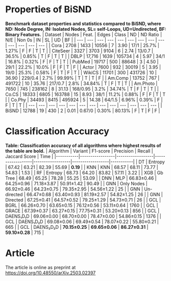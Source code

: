 # Properties of BiSND

**Benchmark dataset properties and statistics compared to BiSND, where ND: Node Degree, IN: Isolated Nodes, SL= self-Loops, UD=Undirected,  BF: Binary Features.**
| Dataset | Nodes | Feat. | Edges | Class | ND | ND Ratio | N/E | Non 0s | IN | SL | UD | BF |
| --- | --- | --- | --- | --- | --- | --- | --- | --- | --- | --- | --- | --- |
| Cora | 2708 | 1433 | 10556 | 7 | 3.90 | 17/1 | 25.7% | 1.27% | F | F | T | T |
| CiteSeer | 3327 | 3703 | 9104 | 6 | 2.74 | 13/0.7 | 36.5% | 0.85% | T | F | T | T |
| DBLP | 17,716 | 1639 | 105734 | 4 | 5.97 | 34/1 | 16.8% | 0.32% | F | F | T | T |
| PubMed | 19717 | 500 | 88648 | 3 | 4.50 | 29/1 | 22.2% | 10.0% | F | F | T | F |
| Actor | 7600 | 932 | 30019 | 5 | 3.95 | 19/0 | 25.3% | 0.58% | F | T | F | T |
| WikiCS | 11701 | 300 | 431726 | 10 | 36.90 | 229/0.4 | 2.7% | 99.99% | T | T | T | F |
| Am.Comp | 13752 | 767 | 491722 | 10 | 35.76 | 217/0.7 | 2.8% | 34.84% | T | F | T | T |
| Am.Photo | 7650 | 745 | 238162 | 8 | 31.13 | 168/0.95 | 3.2% | 34.74% | T | F | T | T |
| Co.CS | 18333 | 6805 | 163788 | 15 | 8.93 | 38/1 | 11.2% | 0.88% | F | F | T | T |
| Co.Phy | 34493 | 8415 | 495924 | 5 | 14.38 | 64/1.5 | 6.96% | 0.39% | F | F | T | T |
| --- | --- | --- | --- | --- | --- | --- | --- | --- | --- | --- | --- | --- |
| BiSND | 12788 | 19 | 430 | 2 | 0.01 | 0.67/0 | 0.30% | 80.13% | F | T | F | F | 


# Classification Accuracy

**Table: Classification accuracy of all algorithms where highest results of the table are bold.**
| Algorithm | Variant         | F1-score         | Precision        | Recall           | Jaccard Score    | Time      |
|-----------|-----------------|------------------|------------------|------------------|------------------|-----------|
| DT        | Entropy         | 67.42            | 63.21            | 82.39            | 55.69            | **0.19**  |
| KNN       | KNN             | 68.57            | 68.11        | 73.77            | 54.83            | 1.53      |
| RF        | Entropy         | 68.73        | 64.20            | 83.82        | 57.11        | 3.22      |
| XGB       | Gb Tree         | 68.49            | 65.25            | 78.28            | 55.25            | 53.09     |
| DNN       | MLP             | 66.83±0.46       | 64.25±0.96       | 71.18±3.87       | 50.91±1.42       | 90.49     |
| GNN       | Only Nodes      | 66.92±0.46       | 64.23±0.75       | 79.35±2.95       | 54.56±1.22       | 25    |
| GNN       | Un-directed     | 66.47±0.68       | 63.40±0.93       | 81.19±2.57       | 54.82±1.25       | 26        |
| GNN       | Directed        | 67.25±0.41   | 64.57±0.52   | 79.25±1.29   | 54.73±0.71   | 26        |
| GCL       | BGRL            | 66.26±0.70       | 63.65±0.15       | 76.12±0.56       | 53.11±0.64       | 1760      |
| GCL       | GRACE           | 67.39±0.37       | 63.27±0.15       | 77.75±0.31       | 53.20±0.13       | 856       |
| GCL       | DAENS₁D₁D       | 69.06±0.00       | 68.70±0.00       | 78.47±0.00       | 54.86±0.15       | 1376      |
| GCL       | DAENS₁D₂D       | 69.08±0.06       | 69.49±0.54       | 78.07±0.22       | 55.80±0.21       | 665   |
| GCL       | DAENS₂D₂D       | **70.15±0.25**   | **69.65±0.06**   | **86.27±0.31**   | **59.10±0.28**   | 715       |

# Article
The article is online as preprint at https://doi.org/10.48550/arXiv.2503.02397

